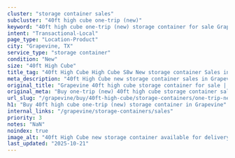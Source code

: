 ```yaml
---
cluster: "storage container sales"
subcluster: "40ft high cube one-trip (new)"
keyword: "40ft high cube one-trip (new) storage container for sale Grapevine, TX"
intent: "Transactional-Local"
page_type: "Location-Product"
city: "Grapevine, TX"
service_type: "storage container"
condition: "New"
size: "40ft High Cube"
title_tag: "40ft High Cube High Cube S8w New storage container Sales in Grapevine | LC Container"
meta_description: "40ft High Cube new storage container sales in Grapevine. High cube containers with extra height. Fast delivery, competitive pricing. Serving storage containers area. Quote ID: OK4. Call (214) 524-4168 for your free quote today."
original_title: "Grapevine 40ft high cube storage container for sale | LC"
original_meta: "Buy one-trip (new) 40ft high cube storage container sale with local delivery in Grapevine, TX. LC Container — local Since 2003. Request a fast quote today."
url_slug: "/grapevine/buy/40ft-high-cube/storage-containers/one-trip-new"
h1: "Buy 40ft high cube one-trip (new) storage container in Grapevine"
internal_links: "/grapevine/storage-containers/sales"
priority: 3
notes: "NaN"
noindex: true
image_alt: "40ft High Cube new storage container available for delivery in Grapevine"
last_updated: "2025-10-21"
---
```


<!-- TODO: Add unique city/inventory copy, images, and internal links here. -->
